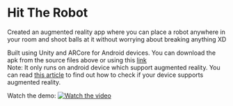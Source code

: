 # Hit The Robot
Created an augmented reality app where you can place a robot anywhere in your room and shoot balls at it without worrying about breaking anything XD 

Built using Unity and ARCore for Android devices. You can download the apk from the source files above or using this [link](https://drive.google.com/drive/folders/1Cy7CGa-45IZNT1QNXNmLcjQuwi0-et2M?usp=sharing)  
Note: It only runs on android device which support augmented reality. You can read [this article](https://www.dignited.com/60048/how-to-know-if-your-smartphone-supports-augmented-reality-ar/#:~:text=Go%20to%20the%20Play%20store,the%20list%20of%20supported%20devices.) to find out how to check if your device supports augmented reality.

Watch the demo:
[![Watch the video](https://user-images.githubusercontent.com/55681233/118394693-d49cde80-b663-11eb-987f-41f6d85e48a4.png)](https://www.youtube.com/watch?v=xnjLLZsCa2k)
